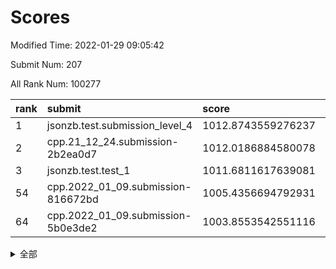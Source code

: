 # Scores

Modified Time: 2022-01-29 09:05:42

Submit Num: 207

All Rank Num: 100277

| rank |               submit               |       score        |       sigma        | pk_num |
| :--- | :--------------------------------- | :----------------- | :----------------- | :----- |
| 1    | jsonzb.test.submission_level_4     | 1012.8743559276237 | 0.8039593617820204 | 1940   |
| 2    | cpp.21_12_24.submission-2b2ea0d7   | 1012.0186884580078 | 0.7532191552498444 | 1931   |
| 3    | jsonzb.test.test_1                 | 1011.6811617639081 | 0.7839939286551314 | 1938   |
| 54   | cpp.2022_01_09.submission-816672bd | 1005.4356694792931 | 0.7326513606798799 | 1942   |
| 64   | cpp.2022_01_09.submission-5b0e3de2 | 1003.8553542551116 | 0.7103612524802276 | 1937   |


<details>
<summary>全部</summary>

| rank |                 submit                 |       score        |       sigma        | pk_num |
| :--- | :------------------------------------- | :----------------- | :----------------- | :----- |
| 1    | jsonzb.test.submission_level_4         | 1012.8743559276237 | 0.8039593617820204 | 1940   |
| 2    | cpp.21_12_24.submission-2b2ea0d7       | 1012.0186884580078 | 0.7532191552498444 | 1931   |
| 3    | jsonzb.test.test_1                     | 1011.6811617639081 | 0.7839939286551314 | 1938   |
| 4    | gobigger.level_3.submission_level_3_19 | 1011.5460937499035 | 0.7786694642323435 | 1937   |
| 5    | gobigger.level_3.submission_level_3_24 | 1011.3035354440522 | 0.7763962064007369 | 1939   |
| 6    | gobigger.level_3.submission_level_3_2  | 1011.2170861332415 | 0.7676014212669193 | 1938   |
| 7    | gobigger.level_3.submission_level_3_6  | 1010.9055003898584 | 0.7640011640414763 | 1940   |
| 8    | gobigger.level_3.submission_level_3_49 | 1010.8755072389039 | 0.7773090088137427 | 1937   |
| 9    | gobigger.level_3.submission_level_3_10 | 1010.8508205970838 | 0.757486116354892  | 1937   |
| 10   | gobigger.level_3.submission_level_3_12 | 1010.5764698808205 | 0.7551067112852129 | 1930   |
| 11   | gobigger.level_3.submission_level_3_18 | 1010.4291354066996 | 0.7658454356694904 | 1936   |
| 12   | gobigger.level_3.submission_level_3_44 | 1010.2795902508136 | 0.7553745364857185 | 1939   |
| 13   | gobigger.level_3.submission_level_3_41 | 1010.1639649823636 | 0.7795910014213473 | 1941   |
| 14   | gobigger.level_3.submission_level_3_33 | 1010.0674868996329 | 0.7629707018928186 | 1937   |
| 15   | gobigger.level_3.submission_level_3_47 | 1010.0640105652703 | 0.752064202824203  | 1940   |
| 16   | gobigger.level_3.submission_level_3_17 | 1010.052429574759  | 0.7578419273436724 | 1937   |
| 17   | gobigger.level_3.submission_level_3_13 | 1009.9930534297503 | 0.7494711640164277 | 1937   |
| 18   | gobigger.level_3.submission_level_3_14 | 1009.9728203180588 | 0.7548561032122136 | 1933   |
| 19   | gobigger.level_3.submission_level_3_37 | 1009.9616998060707 | 0.740121633284841  | 1937   |
| 20   | gobigger.level_3.submission_level_3_7  | 1009.9302086738038 | 0.7556638282115037 | 1942   |
| 21   | gobigger.level_3.submission_level_3_34 | 1009.9288396964342 | 0.7386757443303524 | 1933   |
| 22   | gobigger.level_3.submission_level_3_21 | 1009.913900055999  | 0.7754735911696493 | 1932   |
| 23   | gobigger.level_3.submission_level_3_8  | 1009.9043611721025 | 0.7614865263036016 | 1939   |
| 24   | gobigger.level_3.submission_level_3_3  | 1009.8913025200343 | 0.7405862548523601 | 1936   |
| 25   | gobigger.level_3.submission_level_3_46 | 1009.8896274566544 | 0.7458451400825089 | 1935   |
| 26   | gobigger.level_3.submission_level_3_0  | 1009.8695340048841 | 0.7540059030042878 | 1936   |
| 27   | gobigger.level_3.submission_level_3_1  | 1009.862528982326  | 0.759766249507458  | 1936   |
| 28   | gobigger.level_3.submission_level_3_45 | 1009.7439775463215 | 0.7825852346306155 | 1933   |
| 29   | gobigger.level_3.submission_level_3_9  | 1009.7302600719239 | 0.7446108904787991 | 1935   |
| 30   | gobigger.level_3.submission_level_3_4  | 1009.7002195575471 | 0.7633694658451441 | 1938   |
| 31   | gobigger.level_3.submission_level_3_30 | 1009.6943066972246 | 0.7528880509904682 | 1938   |
| 32   | gobigger.level_3.submission_level_3_22 | 1009.6768711366781 | 0.7580083408819935 | 1942   |
| 33   | gobigger.level_3.submission_level_3_38 | 1009.6492788707416 | 0.7819360832114679 | 1937   |
| 34   | gobigger.level_3.submission_level_3_32 | 1009.6267751472724 | 0.749226808484155  | 1937   |
| 35   | gobigger.level_3.submission_level_3_11 | 1009.614978462879  | 0.7452000560724903 | 1943   |
| 36   | gobigger.level_3.submission_level_3_29 | 1009.610017045318  | 0.7495291912682492 | 1930   |
| 37   | gobigger.level_3.submission_level_3_35 | 1009.5843003059722 | 0.740135280445099  | 1937   |
| 38   | gobigger.level_3.submission_level_3_23 | 1009.5549461663765 | 0.7405763740537472 | 1938   |
| 39   | gobigger.level_3.submission_level_3_40 | 1009.4932994789659 | 0.7561353816441968 | 1942   |
| 40   | gobigger.level_3.submission_level_3_26 | 1009.4710308319839 | 0.752038310963475  | 1936   |
| 41   | gobigger.level_3.submission_level_3_43 | 1009.439721077985  | 0.7510732720100954 | 1937   |
| 42   | gobigger.level_3.submission_level_3_25 | 1009.3586589983354 | 0.7777973403080307 | 1943   |
| 43   | gobigger.level_3.submission_level_3_36 | 1009.2978744892185 | 0.7431539041250602 | 1938   |
| 44   | gobigger.level_3.submission_level_3_42 | 1009.2435234291484 | 0.7567518698661535 | 1935   |
| 45   | gobigger.level_3.submission_level_3_15 | 1009.1891200892962 | 0.7334871254612165 | 1942   |
| 46   | gobigger.level_3.submission_level_3_48 | 1009.07636132439   | 0.7489225942477763 | 1938   |
| 47   | gobigger.level_3.submission_level_3_5  | 1009.0328095418554 | 0.7359267959027672 | 1940   |
| 48   | gobigger.level_3.submission_level_3_20 | 1009.0114475458158 | 0.7624280702335908 | 1944   |
| 49   | gobigger.level_3.submission_level_3_16 | 1008.9562615827973 | 0.7454375411013103 | 1936   |
| 50   | gobigger.level_3.submission_level_3_39 | 1008.9404197171572 | 0.7465832405117223 | 1937   |
| 51   | gobigger.level_3.submission_level_3_31 | 1008.8868761697933 | 0.7493943980102266 | 1937   |
| 52   | gobigger.level_3.submission_level_3_28 | 1008.8406382318879 | 0.743371181792902  | 1933   |
| 53   | gobigger.level_3.submission_level_3_27 | 1008.8073000505816 | 0.7682061294413225 | 1938   |
| 54   | cpp.2022_01_09.submission-816672bd     | 1005.4356694792931 | 0.7326513606798799 | 1942   |
| 55   | gobigger.level_1.submission_level_1_27 | 1004.8720165121113 | 0.7199967829424141 | 1940   |
| 56   | gobigger.level_1.submission_level_1_36 | 1004.8719993784929 | 0.7184837733916462 | 1940   |
| 57   | gobigger.level_1.submission_level_1_5  | 1004.7302694223088 | 0.7373793977233988 | 1936   |
| 58   | gobigger.level_1.submission_level_1_6  | 1004.6293923227189 | 0.7204251345857717 | 1940   |
| 59   | gobigger.level_1.submission_level_1_44 | 1004.4890497324201 | 0.7204411236319653 | 1929   |
| 60   | gobigger.level_1.submission_level_1_20 | 1004.0626471831068 | 0.7175697154773165 | 1938   |
| 61   | gobigger.level_1.submission_level_1_2  | 1004.0589783811556 | 0.7165386892628274 | 1940   |
| 62   | gobigger.level_1.submission_level_1_21 | 1004.0004969845618 | 0.7351201629737761 | 1944   |
| 63   | gobigger.level_1.submission_level_1_16 | 1003.9606704582296 | 0.7159169616863769 | 1938   |
| 64   | cpp.2022_01_09.submission-5b0e3de2     | 1003.8553542551116 | 0.7103612524802276 | 1937   |
| 65   | gobigger.level_1.submission_level_1_13 | 1003.8451254977116 | 0.712876886644579  | 1935   |
| 66   | gobigger.level_1.submission_level_1_0  | 1003.7393692495989 | 0.713095535519688  | 1938   |
| 67   | gobigger.level_1.submission_level_1_9  | 1003.6571188237658 | 0.7116037905415346 | 1936   |
| 68   | gobigger.level_1.submission_level_1_46 | 1003.6153262332753 | 0.705385155801176  | 1939   |
| 69   | gobigger.level_1.submission_level_1_33 | 1003.5815978361217 | 0.7205486733707156 | 1937   |
| 70   | gobigger.level_1.submission_level_1_28 | 1003.5617998140078 | 0.7165603949575684 | 1937   |
| 71   | gobigger.level_1.submission_level_1_12 | 1003.5603552786325 | 0.7179849847599491 | 1940   |
| 72   | gobigger.level_1.submission_level_1_32 | 1003.4386339797691 | 0.7128938570758487 | 1936   |
| 73   | gobigger.level_1.submission_level_1_19 | 1003.4302585944655 | 0.7135403974521594 | 1936   |
| 74   | gobigger.level_1.submission_level_1_10 | 1003.419891920064  | 0.711701094228603  | 1936   |
| 75   | gobigger.level_1.submission_level_1_26 | 1003.4083065815944 | 0.7141474307469724 | 1938   |
| 76   | gobigger.level_1.submission_level_1_34 | 1003.3968691340447 | 0.7067850607666368 | 1939   |
| 77   | gobigger.level_1.submission_level_1_43 | 1003.3904381804549 | 0.7119695344934893 | 1938   |
| 78   | gobigger.level_1.submission_level_1_14 | 1003.248932150777  | 0.7303762389797772 | 1937   |
| 79   | gobigger.level_1.submission_level_1_25 | 1003.2146778162671 | 0.717018899203852  | 1939   |
| 80   | gobigger.level_1.submission_level_1_17 | 1003.0942782302072 | 0.7096206808378213 | 1939   |
| 81   | gobigger.level_1.submission_level_1_39 | 1002.9720310865165 | 0.7098276347592101 | 1937   |
| 82   | gobigger.level_1.submission_level_1_29 | 1002.9639612836266 | 0.715418545295807  | 1938   |
| 83   | gobigger.level_1.submission_level_1_48 | 1002.9568524803788 | 0.7187546632906183 | 1935   |
| 84   | gobigger.level_1.submission_level_1_41 | 1002.9475984336875 | 0.7258730388180561 | 1935   |
| 85   | gobigger.level_1.submission_level_1_37 | 1002.9349213829203 | 0.7037229302714059 | 1941   |
| 86   | gobigger.level_1.submission_level_1_11 | 1002.8988898749412 | 0.7130055677120439 | 1935   |
| 87   | gobigger.level_1.submission_level_1_42 | 1002.8859904901434 | 0.7097055453255507 | 1942   |
| 88   | gobigger.level_1.submission_level_1_24 | 1002.8655628584365 | 0.7150551454008326 | 1942   |
| 89   | gobigger.level_1.submission_level_1_8  | 1002.8397608448741 | 0.7215269617641381 | 1943   |
| 90   | gobigger.level_1.submission_level_1_30 | 1002.8006345229671 | 0.7133422307868611 | 1935   |
| 91   | gobigger.level_1.submission_level_1_1  | 1002.7892968867969 | 0.7072160263716618 | 1936   |
| 92   | gobigger.level_1.submission_level_1_47 | 1002.7314759089018 | 0.7099526113204379 | 1935   |
| 93   | gobigger.level_1.submission_level_1_22 | 1002.7300257771362 | 0.711594427206751  | 1943   |
| 94   | gobigger.level_1.submission_level_1_18 | 1002.7273499876117 | 0.7064243201605224 | 1934   |
| 95   | gobigger.level_1.submission_level_1_45 | 1002.7028184534004 | 0.7143148701427128 | 1936   |
| 96   | gobigger.level_1.submission_level_1_15 | 1002.6479175106854 | 0.7086971188476744 | 1941   |
| 97   | gobigger.level_1.submission_level_1_35 | 1002.6450426437818 | 0.7034140060345214 | 1944   |
| 98   | gobigger.level_1.submission_level_1_38 | 1002.5555837900948 | 0.7080181051462981 | 1936   |
| 99   | gobigger.level_1.submission_level_1_4  | 1002.5276415440846 | 0.7085187216552399 | 1942   |
| 100  | gobigger.level_1.submission_level_1_31 | 1002.5166892510777 | 0.7175843035845718 | 1938   |
| 101  | gobigger.level_1.submission_level_1_40 | 1002.4457886373101 | 0.7173994584351902 | 1940   |
| 102  | gobigger.level_1.submission_level_1_49 | 1002.4228011072837 | 0.719963203427261  | 1943   |
| 103  | gobigger.level_1.submission_level_1_3  | 1002.3113518142073 | 0.713513654793763  | 1937   |
| 104  | gobigger.level_1.submission_level_1_23 | 1001.6894282910048 | 0.7076093815537535 | 1934   |
| 105  | gobigger.level_1.submission_level_1_7  | 1001.6196368852044 | 0.7171295177053283 | 1935   |
| 106  | gobigger.random.submission_random_31   | 997.8604939241834  | 0.7003958236927555 | 1941   |
| 107  | gobigger.random.submission_random_35   | 997.5182103255224  | 0.7059080481050408 | 1935   |
| 108  | gobigger.random.submission_random_15   | 996.9898955230142  | 0.7137500200529406 | 1938   |
| 109  | gobigger.random.submission_random_29   | 996.9231411908155  | 0.7205223353484922 | 1937   |
| 110  | gobigger.random.submission_random_38   | 996.7932842736113  | 0.7039494735322067 | 1935   |
| 111  | gobigger.random.submission_random_37   | 996.7908720206183  | 0.7038149623060996 | 1941   |
| 112  | gobigger.random.submission_random_0    | 996.7414658539586  | 0.7187127911745106 | 1934   |
| 113  | gobigger.random.submission_random_22   | 996.5502507181775  | 0.7158287882343195 | 1934   |
| 114  | gobigger.random.submission_random_10   | 996.4737832977079  | 0.7188054059968872 | 1942   |
| 115  | gobigger.random.submission_random_16   | 996.4657978383445  | 0.7267368050435228 | 1936   |
| 116  | gobigger.random.submission_random_47   | 996.4309119702598  | 0.7126770142283123 | 1936   |
| 117  | gobigger.random.submission_random_6    | 996.3639919348863  | 0.709526567540163  | 1938   |
| 118  | gobigger.random.submission_random_17   | 996.329636864465   | 0.6941461360603036 | 1939   |
| 119  | gobigger.random.submission_random_23   | 996.2853970038349  | 0.7105725513163624 | 1939   |
| 120  | gobigger.random.submission_random_11   | 996.2130720921991  | 0.6993041015817937 | 1937   |
| 121  | gobigger.random.submission_random_41   | 996.1695011197319  | 0.7275564088438297 | 1938   |
| 122  | gobigger.random.submission_random_44   | 996.1327234597721  | 0.713315782271339  | 1939   |
| 123  | gobigger.random.submission_random_18   | 996.1297617319482  | 0.7096168236174281 | 1936   |
| 124  | gobigger.random.submission_random_33   | 996.0941674729861  | 0.7138753740920565 | 1936   |
| 125  | gobigger.random.submission_random_14   | 996.0843480530137  | 0.7046487260742176 | 1935   |
| 126  | gobigger.random.submission_random_36   | 996.0836878011802  | 0.70531692912769   | 1937   |
| 127  | gobigger.random.submission_random_7    | 996.0371671040125  | 0.7127573478326308 | 1939   |
| 128  | gobigger.random.submission_random_40   | 996.0224979957906  | 0.7170322457815532 | 1937   |
| 129  | gobigger.random.submission_random_32   | 996.0036359059936  | 0.7144659644332011 | 1937   |
| 130  | gobigger.random.submission_random_43   | 995.9264464446205  | 0.7074628999816069 | 1937   |
| 131  | gobigger.random.submission_random_3    | 995.925062701602   | 0.6981817340320989 | 1941   |
| 132  | gobigger.random.submission_random_30   | 995.8887427238487  | 0.7216220041252763 | 1942   |
| 133  | gobigger.random.submission_random_19   | 995.877292639226   | 0.7067044532822832 | 1940   |
| 134  | gobigger.random.submission_random_42   | 995.8547363590828  | 0.7156168667333692 | 1935   |
| 135  | gobigger.random.submission_random_12   | 995.8546848054781  | 0.7057374355221057 | 1941   |
| 136  | gobigger.random.submission_random_39   | 995.8015083859206  | 0.6990116422937324 | 1937   |
| 137  | gobigger.random.submission_random_49   | 995.7896156666696  | 0.7073810718887469 | 1938   |
| 138  | gobigger.random.submission_random_21   | 995.7359336265399  | 0.7070822548476149 | 1941   |
| 139  | gobigger.random.submission_random_25   | 995.7348344621694  | 0.7121525795985846 | 1938   |
| 140  | gobigger.random.submission_random_8    | 995.7326079629604  | 0.7114254448771147 | 1938   |
| 141  | gobigger.random.submission_random_45   | 995.7315826207654  | 0.7009130042334724 | 1936   |
| 142  | gobigger.random.submission_random_2    | 995.718377890765   | 0.707264598293849  | 1935   |
| 143  | gobigger.random.submission_random_28   | 995.6389643493068  | 0.7052268827285295 | 1936   |
| 144  | gobigger.random.submission_random_46   | 995.586529425556   | 0.7075411231386395 | 1934   |
| 145  | gobigger.random.submission_random_13   | 995.5520341072613  | 0.7276686768818599 | 1932   |
| 146  | gobigger.random.submission_random_20   | 995.5091954355794  | 0.707922055394059  | 1939   |
| 147  | gobigger.random.submission_random_9    | 995.4179723839383  | 0.7057695332592049 | 1938   |
| 148  | gobigger.random.submission_random_4    | 995.2690192202135  | 0.7152658300100202 | 1939   |
| 149  | gobigger.random.submission_random_24   | 995.1947695880917  | 0.7109117679558498 | 1935   |
| 150  | gobigger.random.submission_random_26   | 995.1572948859331  | 0.7146648106608278 | 1936   |
| 151  | gobigger.random.submission_random_48   | 995.146714929838   | 0.6972242604049007 | 1937   |
| 152  | gobigger.random.submission_random_27   | 995.1092245925788  | 0.706268421263537  | 1940   |
| 153  | gobigger.random.submission_random_34   | 994.9764513301005  | 0.7056154565563642 | 1940   |
| 154  | gobigger.random.submission_random_5    | 994.5257485390347  | 0.7169378532079306 | 1937   |
| 155  | gobigger.level_2.submission_level_2_12 | 994.3835956969492  | 0.7466028538585594 | 1938   |
| 156  | gobigger.random.submission_random_1    | 993.9701268486829  | 0.7218765197348842 | 1941   |
| 157  | gobigger.level_2.submission_level_2_3  | 993.8104909099471  | 0.7343945282485428 | 1940   |
| 158  | gobigger.level_2.submission_level_2_46 | 993.747810786719   | 0.7236438825977661 | 1935   |
| 159  | gobigger.level_2.submission_level_2_1  | 993.5394731360742  | 0.7316969452845823 | 1940   |
| 160  | gobigger.level_2.submission_level_2_0  | 993.5119600654764  | 0.7384448208475803 | 1939   |
| 161  | gobigger.level_2.submission_level_2_31 | 993.3234470301663  | 0.7354144327083565 | 1939   |
| 162  | gobigger.level_2.submission_level_2_36 | 993.3220146243219  | 0.7343024091385044 | 1939   |
| 163  | gobigger.level_2.submission_level_2_17 | 993.2432522188999  | 0.7185290478471733 | 1941   |
| 164  | gobigger.level_2.submission_level_2_42 | 993.0333849338851  | 0.7532808752437512 | 1942   |
| 165  | gobigger.level_2.submission_level_2_19 | 992.9595758157828  | 0.722006966500097  | 1942   |
| 166  | gobigger.level_2.submission_level_2_30 | 992.924549181123   | 0.7534075174333282 | 1943   |
| 167  | gobigger.level_2.submission_level_2_41 | 992.8890118586112  | 0.7328064457535156 | 1941   |
| 168  | gobigger.level_2.submission_level_2_4  | 992.8835156199369  | 0.760023337409375  | 1936   |
| 169  | gobigger.level_2.submission_level_2_27 | 992.7882641335725  | 0.7344042085313629 | 1935   |
| 170  | gobigger.level_2.submission_level_2_40 | 992.7445258656761  | 0.7458168187891892 | 1933   |
| 171  | gobigger.level_2.submission_level_2_6  | 992.6017897255917  | 0.7425258932013702 | 1937   |
| 172  | gobigger.level_2.submission_level_2_48 | 992.5047545922055  | 0.7274056909152519 | 1936   |
| 173  | gobigger.level_2.submission_level_2_26 | 992.4735080012185  | 0.7427426812743643 | 1941   |
| 174  | gobigger.level_2.submission_level_2_47 | 992.4125533961667  | 0.7263010392209446 | 1937   |
| 175  | gobigger.level_2.submission_level_2_9  | 992.2131672014365  | 0.7367294631403253 | 1935   |
| 176  | gobigger.level_2.submission_level_2_14 | 992.1933277537116  | 0.7493936533311645 | 1936   |
| 177  | gobigger.level_2.submission_level_2_25 | 992.1648275766819  | 0.7578488842232435 | 1940   |
| 178  | gobigger.level_2.submission_level_2_5  | 992.1352016325015  | 0.7448725634466943 | 1940   |
| 179  | gobigger.level_2.submission_level_2_11 | 992.0627869060902  | 0.7499997331720873 | 1934   |
| 180  | gobigger.level_2.submission_level_2_35 | 992.0392457605094  | 0.7451054649717741 | 1942   |
| 181  | gobigger.level_2.submission_level_2_10 | 992.0389349278771  | 0.7337277214533756 | 1934   |
| 182  | gobigger.level_2.submission_level_2_28 | 991.9927172292217  | 0.7434480470503206 | 1938   |
| 183  | gobigger.level_2.submission_level_2_44 | 991.8870192923441  | 0.7416473861219098 | 1936   |
| 184  | gobigger.level_2.submission_level_2_37 | 991.8837754047469  | 0.7483708179488823 | 1936   |
| 185  | gobigger.level_2.submission_level_2_15 | 991.8167558855124  | 0.7455258394637195 | 1935   |
| 186  | gobigger.level_2.submission_level_2_21 | 991.8058969268279  | 0.7595311480041609 | 1940   |
| 187  | gobigger.level_2.submission_level_2_20 | 991.7660779002975  | 0.7555836167228989 | 1936   |
| 188  | gobigger.level_2.submission_level_2_16 | 991.7518077248857  | 0.7397985706846659 | 1935   |
| 189  | gobigger.level_2.submission_level_2_39 | 991.6756931689359  | 0.740508360194391  | 1936   |
| 190  | gobigger.level_2.submission_level_2_13 | 991.6230790273216  | 0.7608080367559137 | 1935   |
| 191  | gobigger.level_2.submission_level_2_29 | 991.5905647495224  | 0.7477549660591456 | 1937   |
| 192  | gobigger.level_2.submission_level_2_49 | 991.5757389939648  | 0.7460733664634609 | 1941   |
| 193  | gobigger.level_2.submission_level_2_23 | 991.5596112722195  | 0.7372149397771912 | 1939   |
| 194  | gobigger.level_2.submission_level_2_32 | 991.5060600730908  | 0.7605236734981301 | 1944   |
| 195  | gobigger.level_2.submission_level_2_43 | 991.3964023033155  | 0.7513164397526632 | 1932   |
| 196  | gobigger.level_2.submission_level_2_33 | 991.3585679755887  | 0.7560566879544721 | 1937   |
| 197  | gobigger.level_2.submission_level_2_8  | 991.2701939592945  | 0.7513057310811169 | 1936   |
| 198  | gobigger.level_2.submission_level_2_24 | 991.2123535670603  | 0.7544808191516653 | 1936   |
| 199  | gobigger.level_2.submission_level_2_22 | 991.2059770779643  | 0.7485088009894761 | 1937   |
| 200  | gobigger.level_2.submission_level_2_7  | 991.1242501620434  | 0.7404175653612372 | 1946   |
| 201  | gobigger.level_2.submission_level_2_45 | 991.0131996477263  | 0.7535245677617132 | 1940   |
| 202  | gobigger.level_2.submission_level_2_18 | 990.6156388586926  | 0.7492419368678636 | 1931   |
| 203  | gobigger.level_2.submission_level_2_34 | 990.1050940608293  | 0.8050901671043607 | 1941   |
| 204  | gobigger.level_2.submission_level_2_38 | 990.0232911648866  | 0.7708832265601979 | 1939   |
| 205  | gobigger.level_2.submission_level_2_2  | 989.9153513045159  | 0.7704436450022442 | 1942   |
| 206  | gobigger.none.submission_none_1        | 977.7364749916039  | 1.3065537538264962 | 1942   |
| 207  | gobigger.none.submission_none_0        | 975.6245352304118  | 1.4882061667042412 | 1932   |

</details>